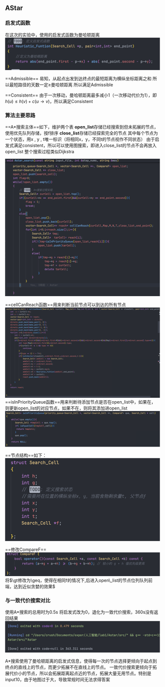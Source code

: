 ## AStar

### 启发式函数
在这次的实验中，使用的启发式函数为曼哈顿距离
![](https://raw.githubusercontent.com/ustc21xyx/picture-bed/main/20240505151454.png)

==Admissible==
易知，从起点出发到达终点的最短距离为横纵坐标距离之和
所以最短路径的天数一定$\geq$曼哈顿距离
所以满足Admissible

==Consistent==
由于一次移动，曼哈顿距离最多减小1（一次移动代价为1），即$h(u)\leq h(v) + c(u\rightarrow v)$，所以满足Consistent

### 算法主要思路

==A\*搜索主体==如下，维护两个表
**open_list**存储已经搜索到但未拓展的节点，使用优先队列存储，按f排序
**close_list**存储已经探索完全的节点
其中每个节点为一个状态，用x , y , t唯一标识（将相同x，y，不同t的节点视作不同状态）
由于启发式满足consistent，所以可以使用图搜索，即进入close_list的节点不会再放入open_list
整个搜索过程类似Dijkstra

![](https://raw.githubusercontent.com/ustc21xyx/picture-bed/main/20240505152521.png)

==cellCanReach函数==用来判断当前节点可以到达的所有节点![](https://raw.githubusercontent.com/ustc21xyx/picture-bed/main/20240505153300.png)
==isInPriorityQueue函数==用来判断待添加节点是否在open_list中，如果在，则更新open_list的对应节点，如果不在，则将其添加进open_list
![](https://raw.githubusercontent.com/ustc21xyx/picture-bed/main/20240505153534.png)

==节点结构==如下：
![](https://raw.githubusercontent.com/ustc21xyx/picture-bed/main/20240505154112.png)

==修改CompareF==
![](https://raw.githubusercontent.com/ustc21xyx/picture-bed/main/20240505155518.png)
将$\gt修改为\geq，使得在相同f的情况下,后进入open\_list的节点位列队列前端，达到近似贪婪的效果$

### 与一致代价搜索对比
使用A\*搜索的总用时为0.5s
将启发式改为0，退化为一致代价搜索，360s没有返回结果
![](https://raw.githubusercontent.com/ustc21xyx/picture-bed/main/20240505155220.png)

A\*搜索使用了曼哈顿距离的启发式信息，使得每一次的节点选择更倾向于起点到终点的直线上的节点，而更少拓展不在直线上的节点。
一致代价搜索更倾向于拓展代价小的节点，所以会拓展距离起点近的节点，拓展大量无用节点。特别是input10，由于地图过于大，导致常规时间无法求得答案